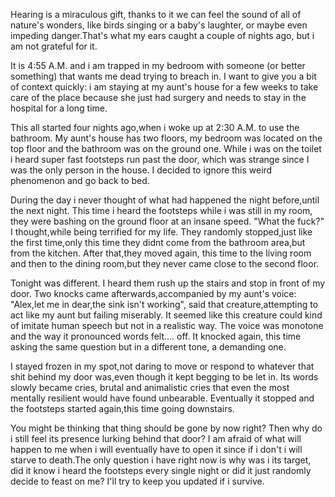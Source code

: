 Hearing is a miraculous gift, thanks to it we can feel the sound of all of nature's wonders, like birds singing or a baby's laughter, or maybe even impeding danger.That's what my ears caught a couple of nights ago, but i am not grateful for it.

It is 4:55 A.M. and i am trapped in my bedroom with someone (or better something) that wants me dead trying to breach in. I want to give you a bit of context quickly: i am staying at my aunt's house for a few weeks to take care of the place because she just had surgery and needs to stay in the hospital for a long time.

This all started four nights ago,when i woke up at 2:30 A.M. to use the bathroom. My aunt's house has two floors, my bedroom was located on the top floor and the bathroom was on the ground one. While i was on the toilet i heard super fast footsteps run past the door, which was strange since I was the only person in the house. I decided to ignore this weird phenomenon and go back to bed. 

During the day i never thought of what had happened the night before,until the next night. This time i heard the footsteps while i was still in my room, they were bashing on the ground floor at an insane speed. "What the fuck?" I thought,while being terrified for my life. They randomly stopped,just like the first time,only this time they didnt come from the bathroom area,but from the kitchen. After that,they moved again, this time to the living room and then to the dining room,but they never came close to the second floor. 

Tonight was different. I heard them rush up the stairs and stop in front of my door. Two knocks came afterwards,accompanied by my aunt's voice: "Alex,let me in dear,the sink isn't working", said that creature,attempting to act like my aunt but failing miserably. It seemed like this creature could kind of imitate human speech but not in a realistic way. The voice was monotone and the way it pronounced words felt.... off. It knocked again, this time asking the same question but in a different tone, a demanding one.

 I stayed frozen in my spot,not daring to move or respond to whatever that shit behind my door was,even though it kept begging to be let in. Its words slowly became cries, brutal and animalistic cries that even the most mentally resilient would have found unbearable. Eventually it stopped and the footsteps started again,this time going downstairs. 

You might be thinking that thing should be gone by now right? Then why do i still feel its presence lurking behind that door? I am afraid of what will happen to me when i will eventually have to open it since if i don't i will starve to death.The only question i have right now is why was i its target, did it know i heard the footsteps every single night or did it just randomly decide to feast on me? I'll try to keep you updated if i survive.